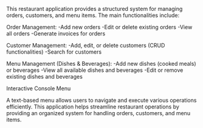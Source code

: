 This restaurant application provides a structured system for managing orders, customers, and menu items. The main functionalities include:

Order Management:
-Add new orders
-Edit or delete existing orders
-View all orders
-Generate invoices for orders

Customer Management:
-Add, edit, or delete customers (CRUD functionalities)
-Search for customers

Menu Management (Dishes & Beverages):
-Add new dishes (cooked meals) or beverages
-View all available dishes and beverages
-Edit or remove existing dishes and beverages

Interactive Console Menu

A text-based menu allows users to navigate and execute various operations efficiently.
This application helps streamline restaurant operations by providing an organized system for handling orders, customers, and menu items.

